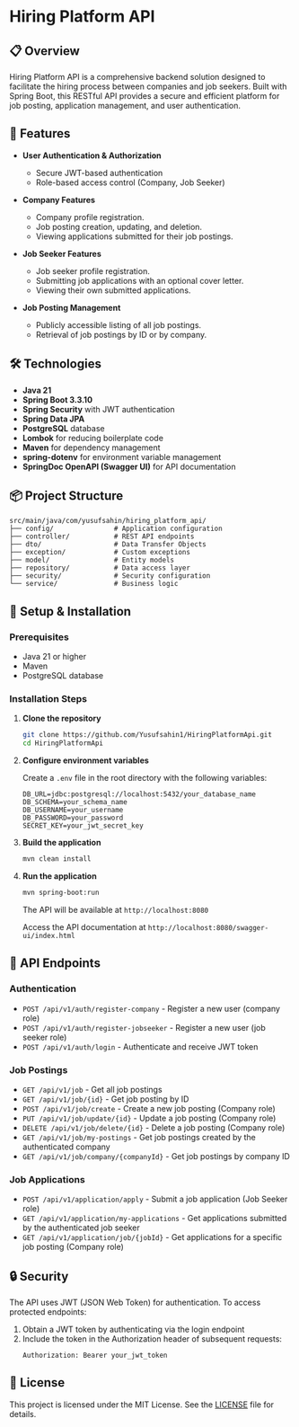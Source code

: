 # Hiring Platform API

## 📋 Overview

Hiring Platform API is a comprehensive backend solution designed to facilitate the hiring process between companies and job seekers. Built with Spring Boot, this RESTful API provides a secure and efficient platform for job posting, application management, and user authentication.

## 🚀 Features

- **User Authentication & Authorization**
  - Secure JWT-based authentication
  - Role-based access control (Company, Job Seeker)
  
- **Company Features**
  - Company profile registration.
  - Job posting creation, updating, and deletion.
  - Viewing applications submitted for their job postings.
  
- **Job Seeker Features**
  - Job seeker profile registration.
  - Submitting job applications with an optional cover letter.
  - Viewing their own submitted applications.

- **Job Posting Management**
  - Publicly accessible listing of all job postings.
  - Retrieval of job postings by ID or by company.

## 🛠️ Technologies

- **Java 21**
- **Spring Boot 3.3.10**
- **Spring Security** with JWT authentication
- **Spring Data JPA**
- **PostgreSQL** database
- **Lombok** for reducing boilerplate code
- **Maven** for dependency management
- **spring-dotenv** for environment variable management
- **SpringDoc OpenAPI (Swagger UI)** for API documentation

## 📦 Project Structure

```
src/main/java/com/yusufsahin/hiring_platform_api/
├── config/               # Application configuration
├── controller/           # REST API endpoints
├── dto/                  # Data Transfer Objects
├── exception/            # Custom exceptions
├── model/                # Entity models
├── repository/           # Data access layer
├── security/             # Security configuration
└── service/              # Business logic
```

## 🔧 Setup & Installation

### Prerequisites

- Java 21 or higher
- Maven
- PostgreSQL database

### Installation Steps

1. **Clone the repository**
   ```bash
   git clone https://github.com/Yusufsahin1/HiringPlatformApi.git
   cd HiringPlatformApi
   ```

2. **Configure environment variables**
   
   Create a `.env` file in the root directory with the following variables:
   ```
   DB_URL=jdbc:postgresql://localhost:5432/your_database_name
   DB_SCHEMA=your_schema_name
   DB_USERNAME=your_username
   DB_PASSWORD=your_password
   SECRET_KEY=your_jwt_secret_key
   ```

3. **Build the application**
   ```bash
   mvn clean install
   ```

4. **Run the application**
   ```bash
   mvn spring-boot:run
   ```
   
   The API will be available at `http://localhost:8080`

   Access the API documentation at `http://localhost:8080/swagger-ui/index.html`

## 🔌 API Endpoints

### Authentication

- `POST /api/v1/auth/register-company` - Register a new user (company role)
- `POST /api/v1/auth/register-jobseeker` - Register a new user (job seeker role)
- `POST /api/v1/auth/login` - Authenticate and receive JWT token

### Job Postings

- `GET /api/v1/job` - Get all job postings
- `GET /api/v1/job/{id}` - Get job posting by ID
- `POST /api/v1/job/create` - Create a new job posting (Company role)
- `PUT /api/v1/job/update/{id}` - Update a job posting (Company role)
- `DELETE /api/v1/job/delete/{id}` - Delete a job posting (Company role)
- `GET /api/v1/job/my-postings` - Get job postings created by the authenticated company
- `GET /api/v1/job/company/{companyId}` - Get job postings by company ID

### Job Applications

- `POST /api/v1/application/apply` - Submit a job application (Job Seeker role)
- `GET /api/v1/application/my-applications` - Get applications submitted by the authenticated job seeker
- `GET /api/v1/application/job/{jobId}` - Get applications for a specific job posting (Company role)

## 🔒 Security

The API uses JWT (JSON Web Token) for authentication. To access protected endpoints:

1. Obtain a JWT token by authenticating via the login endpoint
2. Include the token in the Authorization header of subsequent requests:
   ```
   Authorization: Bearer your_jwt_token
   ```

## 📄 License

This project is licensed under the MIT License. See the [LICENSE](LICENSE) file for details.